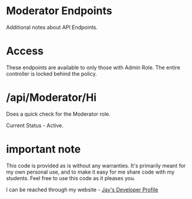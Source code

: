 #  Moderator Endpoints

Additional notes about API Endpoints.

# Access

These endpoints are available to only those with Admin Role. The entire controller is locked behind the policy.

# /api/Moderator/Hi

Does a quick check for the Moderator role. 

Current Status - Active.

# important note 

This code is provided as is without any warranties. It's primarily meant for my own personal use, and to make it easy for me share code with my students. Feel free to use this code as it pleases you.

I can be reached through my website - [Jay's Developer Profile](https://jay-study-nildana.github.io/developerprofile)